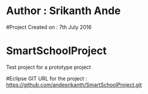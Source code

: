 # Author : Srikanth Ande
#Project Created on : 7th July 2016

# SmartSchoolProject
Test project for a prototype project

#Eclipse GIT URL for the project : https://github.com/andesrikanth/SmartSchoolProject.git
